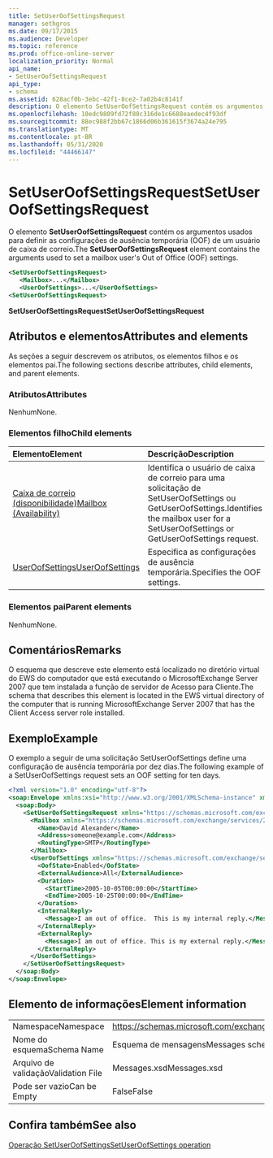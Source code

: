 ```yaml
---
title: SetUserOofSettingsRequest
manager: sethgros
ms.date: 09/17/2015
ms.audience: Developer
ms.topic: reference
ms.prod: office-online-server
localization_priority: Normal
api_name:
- SetUserOofSettingsRequest
api_type:
- schema
ms.assetid: 628acf0b-3ebc-42f1-8ce2-7a02b4c8141f
description: O elemento SetUserOofSettingsRequest contém os argumentos usados para definir as configurações de ausência temporária (OOF) de um usuário de caixa de correio.
ms.openlocfilehash: 10edc9809fd72f80c316de1c6688eaedec4f93df
ms.sourcegitcommit: 88ec988f2bb67c1866d06b361615f3674a24e795
ms.translationtype: MT
ms.contentlocale: pt-BR
ms.lasthandoff: 05/31/2020
ms.locfileid: "44466147"
---
```

# <a name="setuseroofsettingsrequest"></a><span data-ttu-id="666b0-103">SetUserOofSettingsRequest</span><span class="sxs-lookup"><span data-stu-id="666b0-103">SetUserOofSettingsRequest</span></span>

<span data-ttu-id="666b0-104">O elemento **SetUserOofSettingsRequest** contém os argumentos usados para definir as configurações de ausência temporária (OOF) de um usuário de caixa de correio.</span><span class="sxs-lookup"><span data-stu-id="666b0-104">The **SetUserOofSettingsRequest** element contains the arguments used to set a mailbox user's Out of Office (OOF) settings.</span></span> 
  
```xml
<SetUserOofSettingsRequest>
   <Mailbox>...</Mailbox>
   <UserOofSettings>...</UserOofSettings>
<SetUserOofSettingsRequest>
```

 <span data-ttu-id="666b0-105">**SetUserOofSettingsRequest**</span><span class="sxs-lookup"><span data-stu-id="666b0-105">**SetUserOofSettingsRequest**</span></span>
## <a name="attributes-and-elements"></a><span data-ttu-id="666b0-106">Atributos e elementos</span><span class="sxs-lookup"><span data-stu-id="666b0-106">Attributes and elements</span></span>

<span data-ttu-id="666b0-107">As seções a seguir descrevem os atributos, os elementos filhos e os elementos pai.</span><span class="sxs-lookup"><span data-stu-id="666b0-107">The following sections describe attributes, child elements, and parent elements.</span></span>
  
### <a name="attributes"></a><span data-ttu-id="666b0-108">Atributos</span><span class="sxs-lookup"><span data-stu-id="666b0-108">Attributes</span></span>

<span data-ttu-id="666b0-109">Nenhum</span><span class="sxs-lookup"><span data-stu-id="666b0-109">None.</span></span>
  
### <a name="child-elements"></a><span data-ttu-id="666b0-110">Elementos filho</span><span class="sxs-lookup"><span data-stu-id="666b0-110">Child elements</span></span>

|<span data-ttu-id="666b0-111">**Elemento**</span><span class="sxs-lookup"><span data-stu-id="666b0-111">**Element**</span></span>|<span data-ttu-id="666b0-112">**Descrição**</span><span class="sxs-lookup"><span data-stu-id="666b0-112">**Description**</span></span>|
|:-----|:-----|
|[<span data-ttu-id="666b0-113">Caixa de correio (disponibilidade)</span><span class="sxs-lookup"><span data-stu-id="666b0-113">Mailbox (Availability)</span></span>](mailbox-availability.md) <br/> |<span data-ttu-id="666b0-114">Identifica o usuário de caixa de correio para uma solicitação de SetUserOofSettings ou GetUserOofSettings.</span><span class="sxs-lookup"><span data-stu-id="666b0-114">Identifies the mailbox user for a SetUserOofSettings or GetUserOofSettings request.</span></span>  <br/> |
|[<span data-ttu-id="666b0-115">UserOofSettings</span><span class="sxs-lookup"><span data-stu-id="666b0-115">UserOofSettings</span></span>](useroofsettings.md) <br/> |<span data-ttu-id="666b0-116">Especifica as configurações de ausência temporária.</span><span class="sxs-lookup"><span data-stu-id="666b0-116">Specifies the OOF settings.</span></span>  <br/> |
   
### <a name="parent-elements"></a><span data-ttu-id="666b0-117">Elementos pai</span><span class="sxs-lookup"><span data-stu-id="666b0-117">Parent elements</span></span>

<span data-ttu-id="666b0-118">Nenhum</span><span class="sxs-lookup"><span data-stu-id="666b0-118">None.</span></span>
  
## <a name="remarks"></a><span data-ttu-id="666b0-119">Comentários</span><span class="sxs-lookup"><span data-stu-id="666b0-119">Remarks</span></span>

<span data-ttu-id="666b0-120">O esquema que descreve este elemento está localizado no diretório virtual do EWS do computador que está executando o MicrosoftExchange Server 2007 que tem instalada a função de servidor de Acesso para Cliente.</span><span class="sxs-lookup"><span data-stu-id="666b0-120">The schema that describes this element is located in the EWS virtual directory of the computer that is running MicrosoftExchange Server 2007 that has the Client Access server role installed.</span></span>
  
## <a name="example"></a><span data-ttu-id="666b0-121">Exemplo</span><span class="sxs-lookup"><span data-stu-id="666b0-121">Example</span></span>

<span data-ttu-id="666b0-122">O exemplo a seguir de uma solicitação SetUserOofSettings define uma configuração de ausência temporária por dez dias.</span><span class="sxs-lookup"><span data-stu-id="666b0-122">The following example of a SetUserOofSettings request sets an OOF setting for ten days.</span></span>
  
```xml
<?xml version="1.0" encoding="utf-8"?>
<soap:Envelope xmlns:xsi="http://www.w3.org/2001/XMLSchema-instance" xmlns:xsd="http://www.w3.org/2001/XMLSchema" xmlns:soap="http://schemas.xmlsoap.org/soap/envelope/">
  <soap:Body>
    <SetUserOofSettingsRequest xmlns="https://schemas.microsoft.com/exchange/services/2006/messages">
      <Mailbox xmlns="https://schemas.microsoft.com/exchange/services/2006/types">
        <Name>David Alexander</Name>
        <Address>someone@example.com</Address>
        <RoutingType>SMTP</RoutingType>
      </Mailbox>
      <UserOofSettings xmlns="https://schemas.microsoft.com/exchange/services/2006/types">
        <OofState>Enabled</OofState>
        <ExternalAudience>All</ExternalAudience>
        <Duration>
          <StartTime>2005-10-05T00:00:00</StartTime>
          <EndTime>2005-10-25T00:00:00</EndTime>
        </Duration>
        <InternalReply>
          <Message>I am out of office.  This is my internal reply.</Message>
        </InternalReply>
        <ExternalReply>
          <Message>I am out of office. This is my external reply.</Message>
        </ExternalReply>
      </UserOofSettings>
    </SetUserOofSettingsRequest>
  </soap:Body>
</soap:Envelope>
```

## <a name="element-information"></a><span data-ttu-id="666b0-123">Elemento de informações</span><span class="sxs-lookup"><span data-stu-id="666b0-123">Element information</span></span>

|||
|:-----|:-----|
|<span data-ttu-id="666b0-124">Namespace</span><span class="sxs-lookup"><span data-stu-id="666b0-124">Namespace</span></span>  <br/> |https://schemas.microsoft.com/exchange/services/2006/messages  <br/> |
|<span data-ttu-id="666b0-125">Nome do esquema</span><span class="sxs-lookup"><span data-stu-id="666b0-125">Schema Name</span></span>  <br/> |<span data-ttu-id="666b0-126">Esquema de mensagens</span><span class="sxs-lookup"><span data-stu-id="666b0-126">Messages schema</span></span>  <br/> |
|<span data-ttu-id="666b0-127">Arquivo de validação</span><span class="sxs-lookup"><span data-stu-id="666b0-127">Validation File</span></span>  <br/> |<span data-ttu-id="666b0-128">Messages.xsd</span><span class="sxs-lookup"><span data-stu-id="666b0-128">Messages.xsd</span></span>  <br/> |
|<span data-ttu-id="666b0-129">Pode ser vazio</span><span class="sxs-lookup"><span data-stu-id="666b0-129">Can be Empty</span></span>  <br/> |<span data-ttu-id="666b0-130">False</span><span class="sxs-lookup"><span data-stu-id="666b0-130">False</span></span>  <br/> |
   
## <a name="see-also"></a><span data-ttu-id="666b0-131">Confira também</span><span class="sxs-lookup"><span data-stu-id="666b0-131">See also</span></span>



[<span data-ttu-id="666b0-132">Operação SetUserOofSettings</span><span class="sxs-lookup"><span data-stu-id="666b0-132">SetUserOofSettings operation</span></span>](setuseroofsettings-operation.md)

